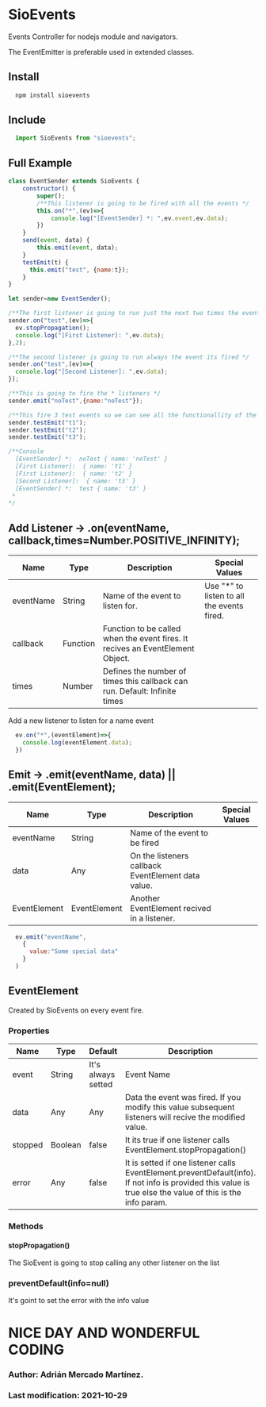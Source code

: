# SioEvents
Events Controller for nodejs module and navigators.

The EventEmitter is preferable used in extended classes.

## Install
``` bash
  npm install sioevents
```
## Include
``` javascript
  import SioEvents from "sioevents";
```
## Full Example
```javascript
class EventSender extends SioEvents {
    constructor() {
        super();
        /**This listener is going to be fired with all the events */
        this.on("*",(ev)=>{
            console.log("[EventSender] *: ",ev.event,ev.data);
        })
    }
    send(event, data) {
        this.emit(event, data);
    }
    testEmit(t) {
      this.emit("test", {name:t});
    }
}

let sender=new EventSender();

/**The first listener is going to run just the next two times the event its fired and its going to stop further propagation */
sender.on("test",(ev)=>{
  ev.stopPropagation();
  console.log("[First Listener]: ",ev.data);
},2);

/**The second listener is going to run always the event its fired */
sender.on("test",(ev)=>{
  console.log("[Second Listener]: ",ev.data);
});

/**This is going to fire the * listeners */
sender.emit("noTest",{name:"noTest"});

/**This fire 3 test events so we can see all the functionallity of the class */
sender.testEmit("t1");
sender.testEmit("t2");
sender.testEmit("t3");

/**Console
  [EventSender] *:  noTest { name: 'noTest' }
  [First Listener]:  { name: 't1' }    
  [First Listener]:  { name: 't2' }    
  [Second Listener]:  { name: 't3' }   
  [EventSender] *:  test { name: 't3' }
 * 
*/
```


## Add Listener -> .on(eventName, callback,times=Number.POSITIVE_INFINITY);

|Name|Type|Description|Special Values
|---|---|---|---|
|eventName|String|Name of the event to listen for.|Use "*" to listen to all the events fired.
|callback|Function|Function to be called when the event fires. It recives an EventElement Object.|
|times|Number|Defines the number of times this callback can run. Default: Infinite times

Add a new listener to listen for a name event

```javascript
  ev.on("*",(eventElement)=>{
    console.log(eventElement.data);
  })
```

## Emit -> .emit(eventName, data) || .emit(EventElement);

|Name|Type|Description|Special Values
|---|---|---|---|
|eventName|String|Name of the event to be fired|
|data|Any|On the listeners callback EventElement data value.
|EventElement|EventElement|Another EventElement recived in a listener.

```javascript
  ev.emit("eventName",
    {
      value:"Some special data"
    }
  )
```

## EventElement
Created by SioEvents on every event fire.

### Properties
|Name|Type|Default|Description|
|---|---|---|---|
|event|String|It's always setted|Event Name
|data|Any|Any|Data the event was fired. If you modify this value subsequent listeners will recive the modified value.
|stopped|Boolean|false|It its true if one listener calls EventElement.stopPropagation()
|error|Any|false|It is setted if one listener calls EventElement.preventDefault(info). If not info is provided this value is true else the value of this is the info param.

### Methods
#### stopPropagation()

  The SioEvent is going to stop calling any other listener on the list
### preventDefault(info=null)

  It's goint to set the error with the info value


# NICE DAY AND WONDERFUL CODING

### Author: Adrián Mercado Martínez.
### Last modification: 2021-10-29
